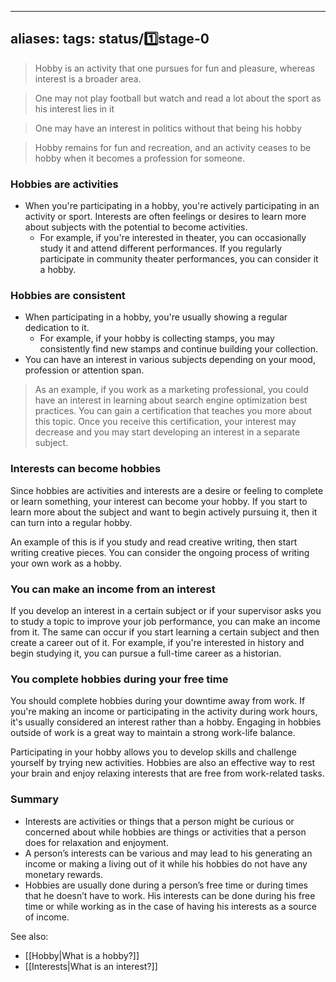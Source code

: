 
---
aliases:
tags: status/1️⃣stage-0 
---

> Hobby is an activity that one pursues for fun and pleasure, whereas interest is a broader area.

> One may not play football but watch and read a lot about the sport as his interest lies in it

> One may have an interest in politics without that being his hobby

> Hobby remains for fun and recreation, and an activity ceases to be hobby when it becomes a profession for someone.

### Hobbies are activities
- When you're participating in a hobby, you're actively participating in an activity or sport. Interests are often feelings or desires to learn more about subjects with the potential to become activities. 
	- For example, if you're interested in theater, you can occasionally study it and attend different performances. If you regularly participate in community theater performances, you can consider it a hobby.

### Hobbies are consistent
- When participating in a hobby, you're usually showing a regular dedication to it. 
	- For example, if your hobby is collecting stamps, you may consistently find new stamps and continue building your collection. 
- You can have an interest in various subjects depending on your mood, profession or attention span.

> As an example, if you work as a marketing professional, you could have an interest in learning about search engine optimization best practices. You can gain a certification that teaches you more about this topic. Once you receive this certification, your interest may decrease and you may start developing an interest in a separate subject.

### Interests can become hobbies
Since hobbies are activities and interests are a desire or feeling to complete or learn something, your interest can become your hobby. If you start to learn more about the subject and want to begin actively pursuing it, then it can turn into a regular hobby.

An example of this is if you study and read creative writing, then start writing creative pieces. You can consider the ongoing process of writing your own work as a hobby.

### You can make an income from an interest

If you develop an interest in a certain subject or if your supervisor asks you to study a topic to improve your job performance, you can make an income from it. The same can occur if you start learning a certain subject and then create a career out of it. For example, if you're interested in history and begin studying it, you can pursue a full-time career as a historian.

### You complete hobbies during your free time

You should complete hobbies during your downtime away from work. If you're making an income or participating in the activity during work hours, it's usually considered an interest rather than a hobby. Engaging in hobbies outside of work is a great way to maintain a strong work-life balance.

Participating in your hobby allows you to develop skills and challenge yourself by trying new activities. Hobbies are also an effective way to rest your brain and enjoy relaxing interests that are free from work-related tasks.

### Summary
- Interests are activities or things that a person might be curious or concerned about while hobbies are things or activities that a person does for relaxation and enjoyment.
- A person’s interests can be various and may lead to his generating an income or making a living out of it while his hobbies do not have any monetary rewards.
- Hobbies are usually done during a person’s free time or during times that he doesn’t have to work. His interests can be done during his free time or while working as in the case of having his interests as a source of income.

See also:
- [[Hobby|What is a hobby?]]
- [[Interests|What is an interest?]]

